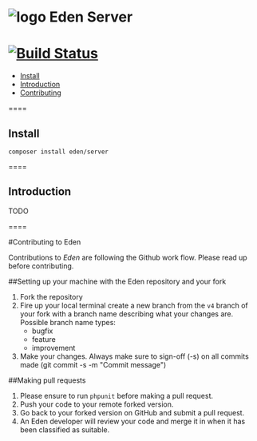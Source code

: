 ![logo](http://eden.openovate.com/assets/images/cloud-social.png) Eden Server
====
[![Build Status](https://api.travis-ci.org/Eden-PHP/Server.png)](https://travis-ci.org/Eden-PHP/Server)
====

- [Install](#install)
- [Introduction](#intro)
- [Contributing](#contributing)

====

<a name="install"></a>
## Install

`composer install eden/server`

====

<a name="intro"></a>
## Introduction

TODO

====

<a name="contributing"></a>
#Contributing to Eden

Contributions to *Eden* are following the Github work flow. Please read up before contributing.

##Setting up your machine with the Eden repository and your fork

1. Fork the repository
2. Fire up your local terminal create a new branch from the `v4` branch of your 
fork with a branch name describing what your changes are. 
 Possible branch name types:
    - bugfix
    - feature
    - improvement
3. Make your changes. Always make sure to sign-off (-s) on all commits made (git commit -s -m "Commit message")

##Making pull requests

1. Please ensure to run `phpunit` before making a pull request.
2. Push your code to your remote forked version.
3. Go back to your forked version on GitHub and submit a pull request.
4. An Eden developer will review your code and merge it in when it has been classified as suitable.
